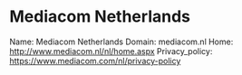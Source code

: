 
# Mediacom Netherlands

Name: Mediacom Netherlands
Domain: mediacom.nl
Home: http://www.mediacom.nl/nl/home.aspx
Privacy_policy: https://www.mediacom.com/nl/privacy-policy
